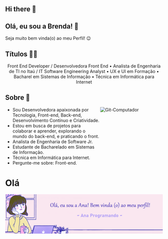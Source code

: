 ## Hi there 👋
## Olá, eu sou a Brenda! 👋

Seja muito bem vinda(o) ao meu Perfil! 😉


## Títulos 👩‍💻

<p align="center"> Front End Developer / Desenvolvedora Front End • Analista de Engenharia de TI no Itaú / IT Software Engineering Analyst • UX e UI em Formação • Bacharel em Sistemas de Informação • Técnica em Informática para Internet </p>

## Sobre 📝

<div>
  <img align="right" alt="Git-Computador" width="200px" height="200px" src="https://media.giphy.com/media/juua9i2c2fA0AIp2iq/giphy.gif"/>
</div>

- Sou Desenvolvedora apaixonada por Tecnologia, Front-end, Back-end, Desenvolvimento Contínuo e Criatividade.
- Estou em busca de projetos para colaborar e aprender, explorando o mundo do back-end, e praticando o front.
- Analista de Engenharia de Software Jr.
- Estudante de Bacharelado em Sistemas de Informação.
- Técnica em Informática para Internet.
- Pergunte-me sobre: Front-end.


<h1> Olá</h1>

</div>

<div>
  <img align="center" alt="Pixel-Art" width="1000px" src="https://github.com/AnaProgramando/AnaProgramando/blob/01aedc336431ca8444347703ce043252a085eb6f/banner_welcome.png"/>
</div>

<div align="right">
